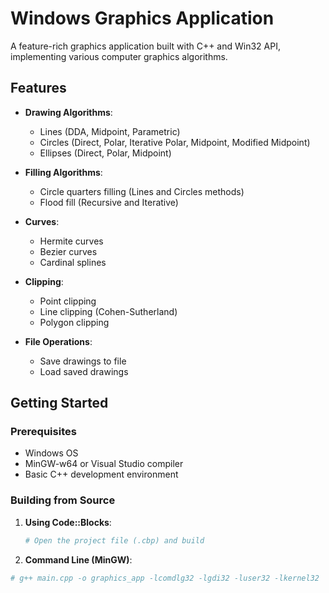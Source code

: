 # Windows Graphics Application

A feature-rich graphics application built with C++ and Win32 API, implementing various computer graphics algorithms.

## Features

- **Drawing Algorithms**:
  - Lines (DDA, Midpoint, Parametric)
  - Circles (Direct, Polar, Iterative Polar, Midpoint, Modified Midpoint)
  - Ellipses (Direct, Polar, Midpoint)
  
- **Filling Algorithms**:
  - Circle quarters filling (Lines and Circles methods)
  - Flood fill (Recursive and Iterative)

- **Curves**:
  - Hermite curves
  - Bezier curves
  - Cardinal splines

- **Clipping**:
  - Point clipping
  - Line clipping (Cohen-Sutherland)
  - Polygon clipping

- **File Operations**:
  - Save drawings to file
  - Load saved drawings

## Getting Started

### Prerequisites
- Windows OS
- MinGW-w64 or Visual Studio compiler
- Basic C++ development environment

### Building from Source

1. **Using Code::Blocks**:
   ```bash
   # Open the project file (.cbp) and build
2. **Command Line (MinGW)**:
```bash
# g++ main.cpp -o graphics_app -lcomdlg32 -lgdi32 -luser32 -lkernel32

